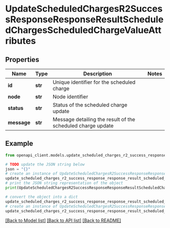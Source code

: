 # UpdateScheduledChargesR2SuccessResponseResponseResultScheduledChargesScheduledChargeValueAttributes


## Properties

Name | Type | Description | Notes
------------ | ------------- | ------------- | -------------
**id** | **str** | Unique identifier for the scheduled charge | 
**node** | **str** | Node identifier | 
**status** | **str** | Status of the scheduled charge update | 
**message** | **str** | Message detailing the result of the scheduled charge update | 

## Example

```python
from openapi_client.models.update_scheduled_charges_r2_success_response_response_result_scheduled_charges_scheduled_charge_value_attributes import UpdateScheduledChargesR2SuccessResponseResponseResultScheduledChargesScheduledChargeValueAttributes

# TODO update the JSON string below
json = "{}"
# create an instance of UpdateScheduledChargesR2SuccessResponseResponseResultScheduledChargesScheduledChargeValueAttributes from a JSON string
update_scheduled_charges_r2_success_response_response_result_scheduled_charges_scheduled_charge_value_attributes_instance = UpdateScheduledChargesR2SuccessResponseResponseResultScheduledChargesScheduledChargeValueAttributes.from_json(json)
# print the JSON string representation of the object
print(UpdateScheduledChargesR2SuccessResponseResponseResultScheduledChargesScheduledChargeValueAttributes.to_json())

# convert the object into a dict
update_scheduled_charges_r2_success_response_response_result_scheduled_charges_scheduled_charge_value_attributes_dict = update_scheduled_charges_r2_success_response_response_result_scheduled_charges_scheduled_charge_value_attributes_instance.to_dict()
# create an instance of UpdateScheduledChargesR2SuccessResponseResponseResultScheduledChargesScheduledChargeValueAttributes from a dict
update_scheduled_charges_r2_success_response_response_result_scheduled_charges_scheduled_charge_value_attributes_from_dict = UpdateScheduledChargesR2SuccessResponseResponseResultScheduledChargesScheduledChargeValueAttributes.from_dict(update_scheduled_charges_r2_success_response_response_result_scheduled_charges_scheduled_charge_value_attributes_dict)
```
[[Back to Model list]](../README.md#documentation-for-models) [[Back to API list]](../README.md#documentation-for-api-endpoints) [[Back to README]](../README.md)


